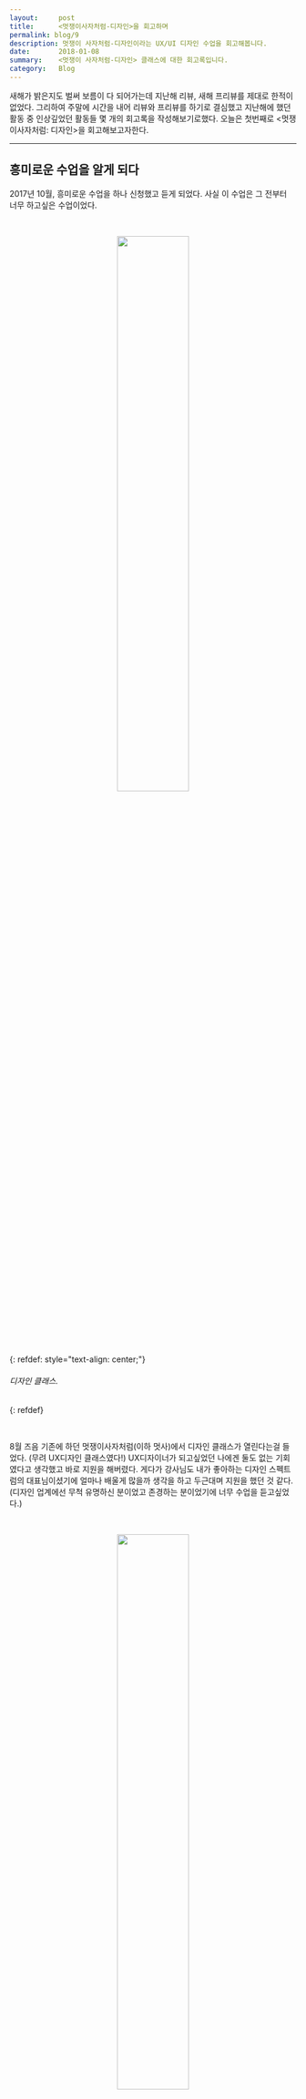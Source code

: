 ```yaml
---
layout:     post
title:      <멋쟁이사자처럼-디자인>을 회고하며
permalink: blog/9
description: 멋쟁이 사자처럼-디자인이라는 UX/UI 디자인 수업을 회고해봅니다.
date:       2018-01-08
summary:    <멋쟁이 사자처럼-디자인> 클래스에 대한 회고록입니다.
category:   Blog
---
```



새해가 밝은지도 벌써 보름이 다 되어가는데 지난해 리뷰, 새해 프리뷰를 제대로 한적이 없었다.
그리하여 주말에 시간을 내어 리뷰와 프리뷰를 하기로 결심했고 지난해에 했던 활동 중 인상깊었던 활동들 몇 개의 회고록을 작성해보기로했다. 오늘은 첫번째로 <멋쟁이사자처럼: 디자인>을 회고해보고자한다.

- - -

## 흥미로운 수업을 알게 되다

2017년 10월, 흥미로운 수업을 하나 신청했고 듣게 되었다.
사실 이 수업은 그 전부터 너무 하고싶은 수업이었다.

<br>

<p align ="middle">	
 <img src="https://lh4.googleusercontent.com/xCznDwGLVDU4dgfy4YM98FrZONeVvdMKaMXPEvi1TUpfHgp4W4-d6BXdTcgHuqwcBO82aHyNpA=w1438
" width = "50%">
</p>

{: refdef: style="text-align: center;"}
###### _디자인 클래스._
{: refdef}

<br>

8월 즈음 기존에 하던 멋쟁이사자처럼(이하 멋사)에서 디자인 클래스가 열린다는걸 들었다. (무려 UX디자인 클래스였다!) UX디자이너가 되고싶었던 나에겐 둘도 없는 기회였다고 생각했고 바로 지원을 해버렸다. 게다가 강사님도 내가 좋아하는 디자인 스펙트럼의 대표님이셨기에 얼마나 배울게 많을까 생각을 하고 두근대며 지원을 했던 것 같다. (디자인 업계에선 무척 유명하신 분이었고 존경하는 분이었기에 너무 수업을 듣고싶었다.)

<br>

<p align ="middle">	
 <img src="https://t1.daumcdn.net/thumb/R1280x0/?fname=http://t1.daumcdn.net/brunch/service/user/37WX/image/TXtVBOwlmipgZ1JYHw0t69ZJUK0.jpeg" width = "50%">
</p>

{: refdef: style="text-align: center;"}
###### _디자이너들의 지속가능한 커뮤니티를 추구하는 디자인 스펙트럼._
{: refdef}

<br>

과연 간절한 기도를 들어주신걸까. 나는 10월부터 수업을 들으러 강남으로 출퇴근 할 수 있었다.

- - -

## 수업을 들으며

잠시 커리큘럼을 되돌아보겠다. 수업은 디자인의 기본 개념과 프로세스를 짚어보는 것부터 시작하여 디자인 툴들, 시각화 방법, 프로토타이핑, 테스트를 배우며 프로젝트 발표를 끝으로 마무리 되었다.

<br>

<p align ="middle">	
 <img src="https://lh4.googleusercontent.com/jJMZYslQSkIm5X09Wu974KbfVS7S860ag2Zp20BKUTYUrcX0iMYprm05UjYpDcY5KnLEd5U5NA=w1430
" width = "50%">
</p>

{: refdef: style="text-align: center;"}
###### _9주간의 커리큘럼._
{: refdef}

<br>


프로젝트 발표날은 카카오, 토스, 삼성 같은 유명 기업의 디자이너분들이 오셔서 직접 프로젝트 크리틱을 해주시기도 했다.
수업을 통해 이전에 사용해보지 않았던 스케치, 프로토파이 같은 디자인 툴을 쓰며 디자인 감각을 익히고 같이 수업을 듣는 학생들(주로 디자인 전공생들)과 프로젝트를 진행하며 ‘디자이너들은 이렇게 사고하는구나’를 많이 배울 수 있었다.

크리틱 시간 또한 실제로 그럴듯한 프로덕트 디자인을 해보는 것은 처음이었기에 내 작품을 누군가가 평가 해준다는 것이 너무 떨렸고 벅차기도 하였다.

크리틱 시간에는 좋은 소리, 따끔한 소리를 골고루 들었고 어느 하나 버릴 말들이 없었다. (그 피드백들은 향후 프로젝트 개선을 위해 따로 녹음해서 차곡차곡 기록해두었다.) 현업에 계신 디자이너분들의 시각, 평가는 나에겐 너무나 큰 보물들이었고 좋은 기회였다.

- - -

## 느낀점 3가지

커리큘럼에 대한 생각을 하고난 뒤 ‘수업을 통해 나는 뭘 배웠을까’를 고민해보았다. 크게 3가지가 떠올랐고 그것들을 공유해보고자 한다.

### 1.디자이너들의 사고법

<디자이너들은 이렇게 사고한다.>

(사고법이라는 것이 꼭 ‘디자인 씽킹’같은 방법론을 말하는 것은 아니라는 점, 내 개인적인 생각이라는점을 미리 말씀드리겠다.)

이 수업을 들으며 디자이너들이 어떻게 생각하는지를 배웠는데 그걸 2가지 정도로 간추려 볼 수 있을 것 같다. 

1)	예쁜게 좋다.

디자이너들은 되게 심미적인 것에 집착(?)하는 경향이 있는 것 같아 보였다. 같이 수업을 듣는 많은 학생들은 ‘예쁘지 않으면 정말 쓰지않는다’라는 지론을 내게 말하곤 했는데 그것은 내게 꽤 충격적으로 다가왔다. 물론 물건이 예쁘지않으면 누구나 좋아하지 않을 수도 있다. 하지만 디자이너들이 가지고 있는 ‘예쁨’에 대한 사랑은 다른 사람들보다 조금 더 특별한 것 같아 보였다. 

2)	1px은 소중하다.

디자이너들은 단위에 엄청 신경을 쓰는 것 같아 보였다. 일종의 직업정신인 것 같았다. 화가들이 종이에 한 땀 한 땀 그림을 그리듯 디자이너들도 디지털 아트보드에 한 땀 한 땀 그리다보니 1px라도 튀어나오는걸 용납하지않았으며 정렬이 어긋나는 것은 못 볼걸 본 것 마냥 싫어했다.

한때는 되게 유별나다고 생각이 들기도 했지만 지금은 이런 장인정신이 있기에 우리가 보는 좋은, 아름다운 서비스가 나오는 것은 아닐까라고 생각이 든다.

### 2.디자인 원칙

<美를 위하여>

이전에 디자인을 혼자 공부했을 때는 디자인 아티클들을 주로 참고해서 공부를 했다. 닥치는대로 주제 상관없이 글들을 보았고 되는데로 학습하면서 공부를 했다. 그러다보니 많은 양의 내용을 공부했지만 머리에 체계적으로 정리가 되지않는 느낌이었고 지식들은 중구난방으로 쌓여만 갔다.
또한 학습 분야가 UX디자인에 조금 더 치우치는 바람에 UI디자인에 관한건 상대적으로 많이 공부하지않았다. 

하지만 수업을 통해 머티리얼 디자인, iOS 디자인 가이드라인을 심도있게 접근 해볼 수 있었고 공부할 수 있었다. UX디자인 뿐만 아니라 심미적인 디자인 원칙도 생각해봐야 한다는 것, 그것이 정말 중요하다는 것을 알게 되었다. 잘 만든다는건 예쁘게 만드는 것도 포함되어 있다.

<br>

<div align ="middle">	
 <img src="https://dab1nmslvvntp.cloudfront.net/wp-content/uploads/2017/06/1498838542Material-UI.png" width = "40%" float = "left">

 <img src="https://9to5mac.files.wordpress.com/2017/06/human_interface_guidelines.jpg?quality=82&strip=all&w=1064&h=532" width = "40%" float = "left">

</div>

{: refdef: style="text-align: center;"}
###### _구글의 디자인 원칙과 애플의 디자인 원칙._
{: refdef}

<br>

### 3.내가 가야할 길

<무늬만 디자이너가 아닌 진짜 디자이너가 되기 위하여>

UX디자인에 빠진 이후로 매일 같이 UX디자이너를 꿈꿔왔다. 이때까지의 나는 ‘디자인은 단순히 그리는 것이 아니라 문제를 해결하는 것이다’라는 뽕(?)에 취하며 그 프레임에 열광적으로 사로잡혀 있었다. 비주얼 디자인은 그 역할에 대해 과소평가하고 있었다. 하지만 수업을 듣고나서부터, 실제 디자이너들이 어덯게 일하는 지를 조금 배우고나서부터 관점이 조금씩 변화하기 시작했다.

결국 끝에 가선 예쁜 것에 끌린다라는 원칙 아닌 원칙을 듣게 되었기 때문이다. 따라서 디자인은 어떤 프레임, 즉 문제 해결이냐 OR 비쥬얼이냐를 가지고 바라보는 것이 아니라 두 가지를 섞어서 상황에 맞게 가져가야 한다는 것을 알게 되었다. 그 것을 잘 하는 사람이 좋은 디자이너인 것이다. 

그래서 그림 공부, 비주얼 디자인 공부를 조금씩 시작하게 되었다. “비주얼 디자인 못해도 문제 해결하는 좋은 디자이너가 될 수 있어!”라는 지난 날의 어리석음은 버리고 조금씩 좋은 디자이너가 되기위해 노력하고 있다. 언젠가 나 자신을 좋은 디자이너라고 말할 수 있는 날이 오길 기대하며 오늘도 열심히 공부를 해야될 것 같다.

<br>

<p align ="middle">	
 <img src="http://fimg3.pann.com/new/download.jsp?FileID=34491097" width = "50%">
</p>

{: refdef: style="text-align: center;"}
###### _근데 공부 어떻게 하는거였지?..._
{: refdef}

<br>

- - -

### 마치며 

이런 모든 것들을 깨닫게 해준 멋쟁이 사자처럼: 디자인 클래스에 다시 한번 감사 드린다. 뛰어난 강사님에게 배워서 너무 좋았으며 뿐만 아니라 같이 수업을 들었던 학생들도 모두 최고의 선생님이었고 동료들이었던 것 같다. 다들 좋은 디자이너가 되어 필드에서 볼 수 있으면 좋겠다!

회고록 끝.
